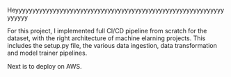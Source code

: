 Heyyyyyyyyyyyyyyyyyyyyyyyyyyyyyyyyyyyyyyyyyyyyyyyyyyyyyyyyyyyyyyyyyyy

For this project, I implemented full CI/CD pipeline from scratch for the dataset, with the right architecture of machine elarning projects. 
This includes the setup.py file, the various data ingestion, data transformation and model trainer pipelines.

Next is to deploy on AWS.